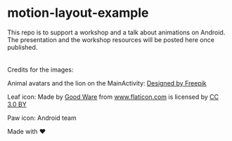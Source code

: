 # motion-layout-example

This repo is to support a workshop and a talk about animations on Android. 
The presentation and the workshop resources will be posted here once published.
<br>
<br>
<br>
Credits for the images:

Animal avatars and the lion on the MainActivity: <a href='https://www.freepik.com/free-vector/animal-avatars-in-flat-design_772910.htm'>Designed by Freepik</a>

Leaf icon: Made by <a href="https://www.flaticon.com/authors/good-ware" title="Good Ware">Good Ware</a> from <a href="https://www.flaticon.com/" title="Flaticon">www.flaticon.com</a> is licensed by <a href="http://creativecommons.org/licenses/by/3.0/" title="Creative Commons BY 3.0" target="_blank">CC 3.0 BY</a>

Paw icon: Android team

Made with ❤ 

